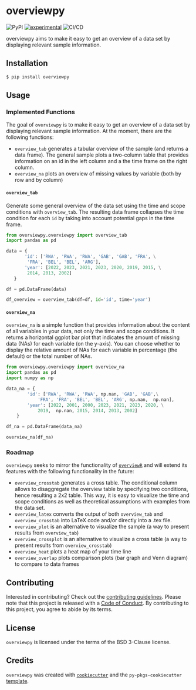 # overviewpy 
<!--<img src='https://raw.githubusercontent.com/cosimameyer/overviewpy/main/docs/img/overviewpy.png' align="right" width="200px" />-->



![PyPI](https://img.shields.io/pypi/v/overviewpy) [![experimental](http://badges.github.io/stability-badges/dist/experimental.svg)](http://github.com/badges/stability-badges)
![CI/CD](https://github.com/cosimameyer/overviewpy/actions/workflows/ci-cd.yml/badge.svg)

overviewpy aims to make it easy to get an overview of a data set by displaying relevant sample information. 

## Installation

```bash
$ pip install overviewpy
```

## Usage

### Implemented Functions
The goal of `overviewpy` is to make it easy to get an overview of a data set by displaying relevant sample information. At the moment, there are the following functions:

-   `overview_tab` generates a tabular overview of the sample (and returns a data frame). The general sample plots a two-column table that provides information on an id in the left column and a the time frame on the right column.
-   `overview_na` plots an overview of missing values by variable (both by row and by column)


#### `overview_tab`

Generate some general overview of the data set using the time and scope
conditions with `overview_tab`. The resulting data frame collapses the time condition for each `id` by
taking into account potential gaps in the time frame.

```python
from overviewpy.overviewpy import overview_tab
import pandas as pd

data = {
       'id': ['RWA', 'RWA', 'RWA', 'GAB', 'GAB', 'FRA', \
        'FRA', 'BEL', 'BEL', 'ARG'],
       'year': [2022, 2023, 2021, 2023, 2020, 2019, 2015, \
        2014, 2013, 2002]
   }

df = pd.DataFrame(data)

df_overview = overview_tab(df=df, id='id', time='year')
```

#### `overview_na`

`overview_na` is a simple function that provides information about the
content of all variables in your data, not only the time and scope
conditions. It returns a horizontal ggplot bar plot that indicates the
amount of missing data (NAs) for each variable (on the y-axis). You can
choose whether to display the relative amount of NAs for each variable
in percentage (the default) or the total number of NAs.

```python
from overviewpy.overviewpy import overview_na
import pandas as pd
import numpy as np

data_na = {
        'id': ['RWA', 'RWA', 'RWA', np.nan, 'GAB', 'GAB',\
            'FRA', 'FRA', 'BEL', 'BEL', 'ARG', np.nan,  np.nan],
        'year': [2022, 2001, 2000, 2023, 2021, 2023, 2020, \
            2019,  np.nan, 2015, 2014, 2013, 2002]
    }

df_na = pd.DataFrame(data_na)

overview_na(df_na)

```

### Roadmap
`overviewpy` seeks to mirror the functionality of [`overviewR`](https://github.com/cosimameyer/overviewR) and will extend its features with the following functionality in the future:

-   `overview_crosstab` generates a cross table. The conditional column allows to disaggregate the overview table by specifying two conditions, hence resulting a 2x2 table. This way, it is easy to visualize the time and scope conditions as well as theoretical assumptions with examples from the data set.
-   `overview_latex` converts the output of both `overview_tab` and `overview_crosstab` into LaTeX code and/or directly into a .tex file.
-   `overview_plot` is an alternative to visualize the sample (a way to present results from `overview_tab`)
-   `overview_crossplot` is an alternative to visualize a cross table (a way to present results from `overview_crosstab`)
-   `overview_heat` plots a heat map of your time line
-   `overview_overlap` plots comparison plots (bar graph and Venn diagram) to compare to data frames

## Contributing

Interested in contributing? Check out the [contributing guidelines](/CONTRIBUTING.md). Please note that this project is released with a [Code of Conduct](/CONDUCT.md). By contributing to this project, you agree to abide by its terms.

## License

`overviewpy` is licensed under the terms of the BSD 3-Clause license.

## Credits

`overviewpy` was created with [`cookiecutter`](https://cookiecutter.readthedocs.io/en/latest/) and the `py-pkgs-cookiecutter` [template](https://github.com/py-pkgs/py-pkgs-cookiecutter).
